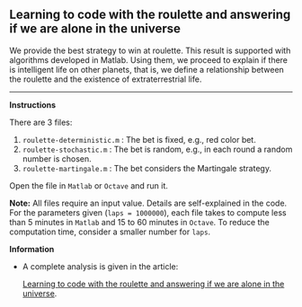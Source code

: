## Learning to code with the roulette and answering if we are alone in the universe
We provide the best strategy to win at roulette. This result is supported with algorithms developed in Matlab. Using them, we proceed to explain if there is intelligent life on other planets, that is, we define a relationship between the roulette and the existence of extraterrestrial life.
<hr>

**Instructions**

There are 3 files:

1. `roulette-deterministic.m` : The bet is fixed, e.g., red color bet.
2. `roulette-stochastic.m` : The bet is random, e.g., in each round a random number is chosen.
3. `roulette-martingale.m` : The bet considers the Martingale strategy.

Open the file in `Matlab` or `Octave` and run it.

**Note:** All files require an input value. Details are self-explained in the code. For the parameters given (`laps = 1000000`), each file takes to compute less than 5 minutes in `Matlab` and 15 to 60 minutes in `Octave`. To reduce the computation time, consider a smaller number for `laps`.


**Information**
  
- A complete analysis is given in the article: 
  
  [Learning to code with the roulette and answering if we are alone in the universe](https://nepy.pe/article.php?pid=626c7d3710998&lan=en). 








